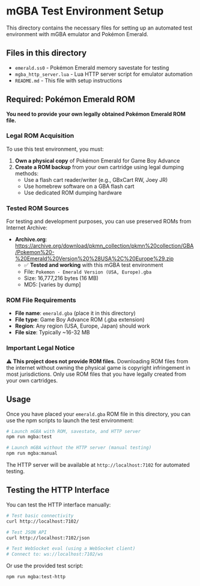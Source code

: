 # mGBA Test Environment Setup

This directory contains the necessary files for setting up an automated test environment with mGBA emulator and Pokémon Emerald.

## Files in this directory

- `emerald.ss0` - Pokémon Emerald memory savestate for testing
- `mgba_http_server.lua` - Lua HTTP server script for emulator automation
- `README.md` - This file with setup instructions

## Required: Pokémon Emerald ROM

**You need to provide your own legally obtained Pokémon Emerald ROM file.**

### Legal ROM Acquisition

To use this test environment, you must:

1. **Own a physical copy** of Pokémon Emerald for Game Boy Advance
2. **Create a ROM backup** from your own cartridge using legal dumping methods:
   - Use a flash cart reader/writer (e.g., GBxCart RW, Joey JR)
   - Use homebrew software on a GBA flash cart
   - Use dedicated ROM dumping hardware

### Tested ROM Sources

For testing and development purposes, you can use preserved ROMs from Internet Archive:
- **Archive.org**: https://archive.org/download/pkmn_collection/pkmn%20collection/GBA/Pokemon%20-%20Emerald%20Version%20%28USA%2C%20Europe%29.zip
  - ✅ **Tested and working** with this mGBA test environment
  - File: `Pokemon - Emerald Version (USA, Europe).gba`
  - Size: 16,777,216 bytes (16 MB)
  - MD5: [varies by dump]

### ROM File Requirements

- **File name**: `emerald.gba` (place it in this directory)
- **File type**: Game Boy Advance ROM (.gba extension)
- **Region**: Any region (USA, Europe, Japan) should work
- **File size**: Typically ~16-32 MB

### Important Legal Notice

⚠️ **This project does not provide ROM files.** Downloading ROM files from the internet without owning the physical game is copyright infringement in most jurisdictions. Only use ROM files that you have legally created from your own cartridges.

## Usage

Once you have placed your `emerald.gba` ROM file in this directory, you can use the npm scripts to launch the test environment:

```bash
# Launch mGBA with ROM, savestate, and HTTP server
npm run mgba:test

# Launch mGBA without the HTTP server (manual testing)
npm run mgba:manual
```

The HTTP server will be available at `http://localhost:7102` for automated testing.

## Testing the HTTP Interface

You can test the HTTP interface manually:

```bash
# Test basic connectivity
curl http://localhost:7102/

# Test JSON API
curl http://localhost:7102/json

# Test WebSocket eval (using a WebSocket client)
# Connect to: ws://localhost:7102/ws
```

Or use the provided test script:

```bash
npm run mgba:test-http
```